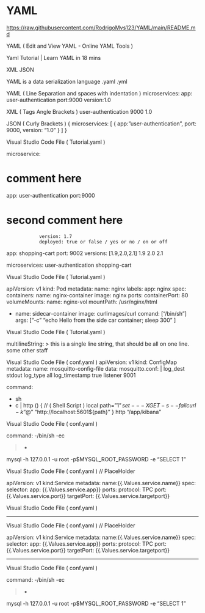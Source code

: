 # YAML

https://raw.githubusercontent.com/RodrigoMvs123/YAML/main/README.md



YAML ( Edit and View YAML - Online YAML Tools )


Yaml Tutorial | Learn YAML in 18 mins

XML 
JSON 

YAML is a data serialization language 
.yaml .yml

YAML ( Line Separation and spaces with indentation ) 
microservices:
app: user-authentication 
            port:9000
            version:1.0

XML ( Tags Angle Brackets ) 
<microservices>
<microservice>
<app> user-authentication </app>
<port>9000</port>
<version>1.0</version>
<microservice>
<microservices>

JSON ( Curly Brackets ) 
{
microservices: [
{
      app:”user-authentication”,
      port: 9000,
      version: “1.0”
}
]
}


Visual Studio Code
File ( Tutorial.yaml ) 

microservice: 
# comment here
 app: user-authentication
                port:9000
# second comment here 
                version: 1.7 
                deployed: true or false / yes or no / on or off 
app: shopping-cart 
     port: 9002 
     versions: [1.9,2.0,2.1]
 1.9 
2.0
2.1 

microservices:
user-authentication
shopping-cart 

Visual Studio Code
File ( Tutorial.yaml ) 

apiVersion: v1
kind: Pod
metadata:
   name: nginx
   labels:
   app: nginx 
spec:
   containers: 
name: nginx-container 
image: nginx 
            ports: 
containerPort: 80
            volumeMounts: 
name: nginx-vol
mountPath: /usr/nginx/html  
- name: sidecar-container
            image: curlimages/curl
           comand: [“/bin/sh”]
           args: [“-c” “echo Hello from the side car container; sleep 300” ]
   

Visual Studio Code
File ( Tutorial.yaml ) 

multilineString: > 
           this is a single line string,
           that should be all on one line.
           some other staff 

Visual Studio Code
File ( conf.yaml )
apiVersion: v1
kind: ConfigMap
metadata: 
   name: mosquitto-config-file
data: 
   mosquitto.conf:  | 
      log_dest stdout 
      log_type all
      log_timestamp true
      listener 9001

command:
- sh
- c
|
            http () { // ( Shell Script )
            local path=”${1}”
            set - -  -XGET - s - - fail
            curl - k “$@” “http://localhost:5601${path}”
}
           http “/app/kibana”


Visual Studio Code
File ( conf.yaml )

command:
-/bin/sh
-ec
>-
mysql -h 127.0.0.1 -u root -p$MYSQL_ROOT_PASSWORD -e “SELECT 1”



Visual Studio Code
File ( conf.yaml ) // PlaceHolder 

apiVersion: v1
kind:Service
metadata:
           name:{{.Values.service.name}}
spec:
     selector:
           app: {{.Values.service.app}}
     ports: 
protocol: TPC
port: {{.Values.service.port}}
targetPort: {{.Values.service.targetport}}


Visual Studio Code
File ( conf.yaml )

- - -

Visual Studio Code
File ( conf.yaml ) // PlaceHolder 

apiVersion: v1
kind:Service
metadata:
           name:{{.Values.service.name}}
spec:
     selector:
           app: {{.Values.service.app}}
     ports: 
protocol: TPC
port: {{.Values.service.port}}
targetPort: {{.Values.service.targetport}}

- - -

Visual Studio Code
File ( conf.yaml )

command:
-/bin/sh
-ec
>-
mysql -h 127.0.0.1 -u root -p$MYSQL_ROOT_PASSWORD -e “SELECT 1”



